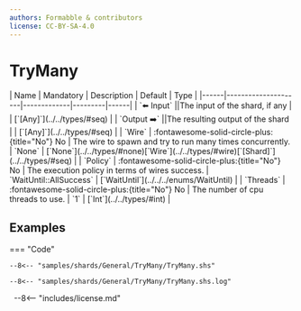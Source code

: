 ```yaml
---
authors: Formabble & contributors
license: CC-BY-SA-4.0
---
```



# TryMany

<div class="sh-parameters" markdown="1">
| Name | Mandatory | Description | Default | Type |
|------|---------------------|-------------|---------|------|
| `⬅️ Input` ||The input of the shard, if any | | [`[Any]`](../../types/#seq) |
| `Output ➡️` ||The resulting output of the shard | | [`[Any]`](../../types/#seq) |
| `Wire` | :fontawesome-solid-circle-plus:{title="No"} No  | The wire to spawn and try to run many times concurrently. | `None` | [`None`](../../types/#none)[`Wire`](../../types/#wire)[`[Shard]`](../../types/#seq) |
| `Policy` | :fontawesome-solid-circle-plus:{title="No"} No  | The execution policy in terms of wires success. | `WaitUntil::AllSuccess` | [`WaitUntil`](../../../enums/WaitUntil) |
| `Threads` | :fontawesome-solid-circle-plus:{title="No"} No  | The number of cpu threads to use. | `1` | [`Int`](../../types/#int) |

</div>



## Examples

=== "Code"

  ```x86asm linenums="1"
  --8<-- "samples/shards/General/TryMany/TryMany.shs"
  ```

  ```
  --8<-- "samples/shards/General/TryMany/TryMany.shs.log"
  ```
&nbsp;
--8<-- "includes/license.md"

